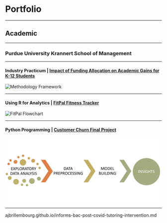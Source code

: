 # Portfolio

---

## Academic

---

### Purdue University Krannert School of Management

---

#### Industry Practicum | <a href="https://ajbrillembourg.github.io/informs-bac-post-covid-tutoring-intervention" target="_blank"><b>Impact of Funding Allocation on Academic Gains for K-12 Students</b></a>
![Methodology Framework](https://github.com/ajbrillembourg/fitpal-fitness-tracker/raw/main/FitPal-Logo_MedGreenBackground.png)

---

#### Using R for Analytics | <a href="https://github.com/ajbrillembourg/fitpal-fitness-tracker" target="_blank"><b>FitPal Fitness Tracker</b></a>
![FitPal Flowchart](https://github.com/ajbrillembourg/fitpal-fitness-tracker/raw/main/FitPal-Logo_MedGreenBackground.png)

---
#### Python Programming | [Customer Churn Final Project](https://github.com/ajbrillembourg/customer_churn)
![Project Flowchart](https://github.com/ajbrillembourg/customer_churn/raw/main/Images/Project_flowchart.png)

---

ajbrillembourg.github.io/informs-bac-post-covid-tutoring-intervention.md
